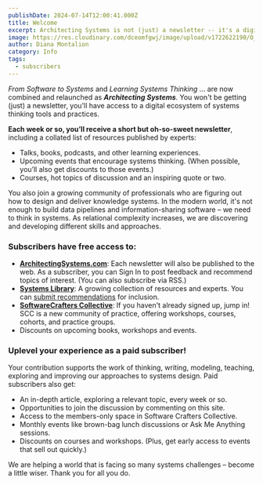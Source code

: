 ```yaml
---
publishDate: 2024-07-14T12:00:41.000Z
title: Welcome
excerpt: Architecting Systems is not (just) a newsletter -- it's a digital ecosystem of systems thinking tools and practices.
image: https://res.cloudinary.com/dceomfgwj/image/upload/v1722622190/O_Reilly_DM_1_dghett.png
author: Diana Montalion
category: Info
tags: 
  - subscribers
---
```





*From Software to Systems* and *Learning Systems Thinking* ... are now combined and relaunched as ***Architecting Systems***. You won't be getting (just) a newsletter, you'll have access to a digital ecosystem of systems thinking tools and practices.

**Each week or so, you’ll receive a short but oh-so-sweet newsletter**, including a collated list of resources published by experts:

- Talks, books, podcasts, and other learning experiences.
- Upcoming events that encourage systems thinking. (When possible, you’ll also get discounts to those events.)
- Courses, hot topics of discussion and an inspiring quote or two.

You also join a growing community of professionals who are figuring out how to design and deliver knowledge systems. In the modern world, it's not enough to build data pipelines and information-sharing software –  we need to think in systems. As relational complexity increases, we are discovering and developing different skills and approaches.

### **Subscribers have free access to:**

- [​**ArchitectingSystems.com**​](__GHOST_URL__/): Each newsletter will also be published to the web. As a subscriber, you can Sign In to post feedback and recommend topics of interest. (You can also subscribe via RSS.)
- [​**Systems Library**​](https://systemslibrary.com/): A growing collection of resources and experts. You can [​submit recommendations​](https://systemslibrary.com/submit-a-resource) for inclusion.
- [​**SoftwareCrafters Collective**​](https://mentrix.systems/): If you haven't already signed up, jump in! SCC is a new community of practice, offering workshops, courses, cohorts, and practice groups.
- Discounts on upcoming books, workshops and events.

### **Uplevel your experience as a paid subscriber!**

Your contribution supports the work of thinking, writing, modeling, teaching, exploring and improving our approaches to systems design. Paid subscribers also get:

- An in-depth article, exploring a relevant topic, every week or so.
- Opportunities to join the discussion by commenting on this site.
- Access to the members-only space in Software Crafters Collective.
- Monthly events like brown-bag lunch discussions or Ask Me Anything sessions.
- Discounts on courses and workshops. (Plus, get early access to events that sell out quickly.)

We are helping a world that is facing so many systems challenges – become a little wiser. Thank you for all you do. 
